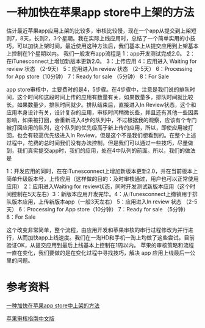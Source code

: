 # 一种加快在苹果app store中上架的方法

估计最近苹果app应用上架的比较多，审核比较慢，现在一个app从提交到上架短则7，8天，长则2，3个星期。我在实际上线应用时，总结了一个简单实用的小技巧，可以加快上架时间，最近使用这种方法后，我们基本上从提交应用到上架基本上控制在1个星期以内。
我们一般发布app流程是
1：app开发测试完成2.0。
2：在iTunesconnect上增加新版本更新2.0。
3：上传应用
4：应用进入 Waiting for review 状态 （2-9天）
5：应用进入In review 状态 （2-5天）
6：Processing for App store（10分钟）
7：Ready for sale （5分钟）
​8：For Sale

​app store审核中，主要费时的是4，5步骤。在4步骤中，注意是我们说的排队时间，这个时间和这段时间上传的应用有数量有关，如果数量多，排队时间就比较长。如果数量少，排队时间就少。排队结束后，直接进入In Review状态，这个和应用本身设计有关，设计复杂的应用，审核时间稍微长些，并且还有其他一些因素影响，如果被打回，会重新进入4步的队列中，不过根据我的观察，应该有个专门被打回应用的队列，这个队列的优先级高于新上传的应用，所以，即使应用被打回，也会有较高优先级进入In Review，但是这个不是我们想看到的。
​在整个上述过程中，花费的总时间我们没有办法控制，但是我们可以通过一些技巧，尽量做到，我们真实提交app时，我们的应用，处在4中队列的前面。所以，我们的做法是

​1：开发应用的同时，在在iTunesconnect上增加新版本更新2.0，并在当前版本上简单升级版本号，上传应用（这样做的目的：及时审核通过，用户也可以正常使用应用）
2：应用进入Waiting for review状态，同时开发测试新版本应用（这个时间控制在5天左右）
​3：新版本应用开发完毕。
​4：从iTunesconnect上撤销用于排队版本应用，上传新版本app（一般3天左右）
5：应用进入In review 状态 （2-5天）
6：Processing for App store（10分钟）
7：Ready for sale （5分钟）
​8：For Sale

​​这个改变非常简单，整个流程，由应用开发和苹果审核的串行过程修改为并行进行，从而加快app上线速度。我们在一淘HD和手机一淘上均做了这些尝试，目前验证OK，从提交应用到最后上线基本上控制在1周以内。
苹果的审核策略和流程一直在变化，我们要做的是在变化过程中寻找技巧，解决 app 应用上线最后一公里的问题。

# 参考资料 
[一种加快在苹果app store中上架的方法](http://blog.csdn.net/ugg/article/details/24433427)

[苹果审核指南中文版](http://www.cocoachina.com/appstore/top/2013/0304/5757.html)
